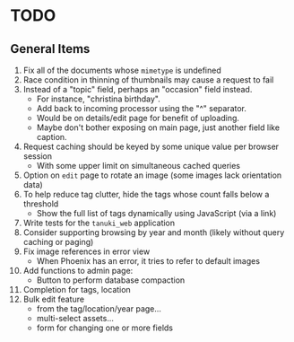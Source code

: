 # TODO

## General Items

1. Fix all of the documents whose `mimetype` is undefined
1. Race condition in thinning of thumbnails may cause a request to fail
1. Instead of a "topic" field, perhaps an "occasion" field instead.
    - For instance, "christina birthday".
    - Add back to incoming processor using the "^" separator.
    - Would be on details/edit page for benefit of uploading.
    - Maybe don't bother exposing on main page, just another field like caption.
1. Request caching should be keyed by some unique value per browser session
    - With some upper limit on simultaneous cached queries
1. Option on `edit` page to rotate an image (some images lack orientation data)
1. To help reduce tag clutter, hide the tags whose count falls below a threshold
    - Show the full list of tags dynamically using JavaScript (via a link)
1. Write tests for the `tanuki_web` application
1. Consider supporting browsing by year and month (likely without query caching or paging)
1. Fix image references in error view
    - When Phoenix has an error, it tries to refer to default images
1. Add functions to admin page:
    - Button to perform database compaction
1. Completion for tags, location
1. Bulk edit feature
    - from the tag/location/year page...
    - multi-select assets...
    - form for changing one or more fields
